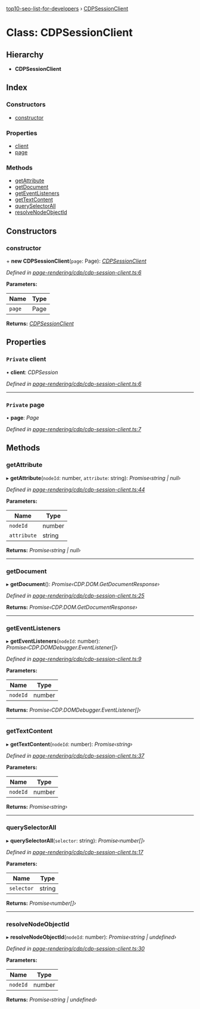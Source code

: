 [top10-seo-list-for-developers](../README.md) › [CDPSessionClient](cdpsessionclient.md)

# Class: CDPSessionClient

## Hierarchy

* **CDPSessionClient**

## Index

### Constructors

* [constructor](cdpsessionclient.md#constructor)

### Properties

* [client](cdpsessionclient.md#private-client)
* [page](cdpsessionclient.md#private-page)

### Methods

* [getAttribute](cdpsessionclient.md#getattribute)
* [getDocument](cdpsessionclient.md#getdocument)
* [getEventListeners](cdpsessionclient.md#geteventlisteners)
* [getTextContent](cdpsessionclient.md#gettextcontent)
* [querySelectorAll](cdpsessionclient.md#queryselectorall)
* [resolveNodeObjectId](cdpsessionclient.md#resolvenodeobjectid)

## Constructors

###  constructor

\+ **new CDPSessionClient**(`page`: Page): *[CDPSessionClient](cdpsessionclient.md)*

*Defined in [page-rendering/cdp/cdp-session-client.ts:6](https://github.com/deepcrawl/top10-seo-list-for-developer/blob/b4206b2/src/page-rendering/cdp/cdp-session-client.ts#L6)*

**Parameters:**

Name | Type |
------ | ------ |
`page` | Page |

**Returns:** *[CDPSessionClient](cdpsessionclient.md)*

## Properties

### `Private` client

• **client**: *CDPSession*

*Defined in [page-rendering/cdp/cdp-session-client.ts:6](https://github.com/deepcrawl/top10-seo-list-for-developer/blob/b4206b2/src/page-rendering/cdp/cdp-session-client.ts#L6)*

___

### `Private` page

• **page**: *Page*

*Defined in [page-rendering/cdp/cdp-session-client.ts:7](https://github.com/deepcrawl/top10-seo-list-for-developer/blob/b4206b2/src/page-rendering/cdp/cdp-session-client.ts#L7)*

## Methods

###  getAttribute

▸ **getAttribute**(`nodeId`: number, `attribute`: string): *Promise‹string | null›*

*Defined in [page-rendering/cdp/cdp-session-client.ts:44](https://github.com/deepcrawl/top10-seo-list-for-developer/blob/b4206b2/src/page-rendering/cdp/cdp-session-client.ts#L44)*

**Parameters:**

Name | Type |
------ | ------ |
`nodeId` | number |
`attribute` | string |

**Returns:** *Promise‹string | null›*

___

###  getDocument

▸ **getDocument**(): *Promise‹CDP.DOM.GetDocumentResponse›*

*Defined in [page-rendering/cdp/cdp-session-client.ts:25](https://github.com/deepcrawl/top10-seo-list-for-developer/blob/b4206b2/src/page-rendering/cdp/cdp-session-client.ts#L25)*

**Returns:** *Promise‹CDP.DOM.GetDocumentResponse›*

___

###  getEventListeners

▸ **getEventListeners**(`nodeId`: number): *Promise‹CDP.DOMDebugger.EventListener[]›*

*Defined in [page-rendering/cdp/cdp-session-client.ts:9](https://github.com/deepcrawl/top10-seo-list-for-developer/blob/b4206b2/src/page-rendering/cdp/cdp-session-client.ts#L9)*

**Parameters:**

Name | Type |
------ | ------ |
`nodeId` | number |

**Returns:** *Promise‹CDP.DOMDebugger.EventListener[]›*

___

###  getTextContent

▸ **getTextContent**(`nodeId`: number): *Promise‹string›*

*Defined in [page-rendering/cdp/cdp-session-client.ts:37](https://github.com/deepcrawl/top10-seo-list-for-developer/blob/b4206b2/src/page-rendering/cdp/cdp-session-client.ts#L37)*

**Parameters:**

Name | Type |
------ | ------ |
`nodeId` | number |

**Returns:** *Promise‹string›*

___

###  querySelectorAll

▸ **querySelectorAll**(`selector`: string): *Promise‹number[]›*

*Defined in [page-rendering/cdp/cdp-session-client.ts:17](https://github.com/deepcrawl/top10-seo-list-for-developer/blob/b4206b2/src/page-rendering/cdp/cdp-session-client.ts#L17)*

**Parameters:**

Name | Type |
------ | ------ |
`selector` | string |

**Returns:** *Promise‹number[]›*

___

###  resolveNodeObjectId

▸ **resolveNodeObjectId**(`nodeId`: number): *Promise‹string | undefined›*

*Defined in [page-rendering/cdp/cdp-session-client.ts:30](https://github.com/deepcrawl/top10-seo-list-for-developer/blob/b4206b2/src/page-rendering/cdp/cdp-session-client.ts#L30)*

**Parameters:**

Name | Type |
------ | ------ |
`nodeId` | number |

**Returns:** *Promise‹string | undefined›*
